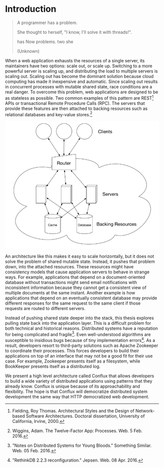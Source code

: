 # Introduction


> A programmer has a problem.
>
> She thought to herself, "I know, I'll solve it with threads!".
>
> has Now problems. two she
>
> (Unknown)

When a web application exhausts the resources of a single server, its maintainers have two options: scale out, or scale up. Switching to a more powerful server is scaling up, and distributing the load to multiple servers is scaling out. Scaling out has become the dominant solution because cloud computing has made it inexpensive and automatic. Since scaling out results in concurrent processes with mutable shared state, race conditions are a real danger. To overcome this problem, web applications are designed to be as stateless as possible. Two common examples of this pattern are REST[^1] APIs or transactional Remote Procedure Calls (RPC). The servers that provide these features are then attached to backing resources such as relational databases and key-value stores.[^2]

![A "Stateless" Web Architecture](diagrams/stateless-web-architecture.png)

An architecture like this makes it easy to scale horizontally, but it does not solve the problem of shared mutable state. Instead, it pushes that problem down, into the attached resources. These resources might have consistency models that cause application servers to behave in strange ways. For example, applications that depend on a document-oriented database without transactions might send email notifications with inconsistent information because they cannot get a consistent view of multiple documents at the same instant. Another example is how applications that depend on an eventually consistent database may provide different responses for the same request to the same client if those requests are routed to different servers.

Instead of pushing shared state deeper into the stack, this thesis explores pulling state back into the application layer. This is a difficult problem for both technical and historical reasons. Distributed systems have a reputation for being complicated and fragile[^3]. Even well-understood algorithms are susceptible to insidious bugs because of tiny implementation errors[^4]. As a result, developers resort to third-party solutions such as Apache Zookeeper to coordinate their processes. This forces developers to build their applications on top of an interface that may not be a good fit for their use case. For example, Zookeeper presents itself as a filesystem, while BookKeeper presents itself as a distributed log.

We present a high level architecture called Conflux that allows developers to build a wide variety of distributed applications using patterns that they already know. Conflux is unique because of its approachability and flexibility. The hope is that Conflux will democratize distributed system development the same way that HTTP democratized web development.

[^1]: Fielding, Roy Thomas. Architectural Styles and the Design of Network-based Software Architectures. Doctoral dissertation, University of California, Irvine, 2000.
[^2]: Wiggins, Adam. The Twelve-Factor App: Processes. Web. 5 Feb. 2016.
[^3]: "Notes on Distributed Systems for Young Bloods." Something Similar. Web. 05 Feb. 2016.
[^4]: "RethinkDB 2.2.3 reconfiguration." Jepsen. Web. 08 Apr. 2016.
